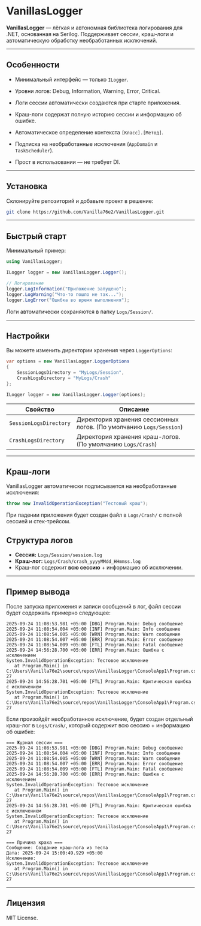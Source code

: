 # VanillasLogger

**VanillasLogger** — лёгкая и автономная библиотека логирования для .NET, основанная на Serilog. Поддерживает сессии, краш-логи и автоматическую обработку необработанных исключений.

---

## Особенности

- Минимальный интерфейс — только `ILogger`.

- Уровни логов: Debug, Information, Warning, Error, Critical.

- Логи сессии автоматически создаются при старте приложения.

- Краш-логи содержат полную историю сессии и информацию об ошибке.

- Автоматическое определение контекста `[Класс].[Метод]`.

- Подписка на необработанные исключения (`AppDomain` и `TaskScheduler`).

- Прост в использовании — не требует DI.

---

## Установка

Склонируйте репозиторий и добавьте проект в решение:

```bash
git clone https://github.com/Vanilla76e2/VanillasLogger.git
```

---

## Быстрый старт

Минимальный пример:

```csharp
using VanillasLogger;

ILogger logger = new VanillasLogger.Logger();

// Логирование
logger.LogInformation("Приложение запущено");
logger.LogWarning("Что-то пошло не так...");
logger.LogError("Ошибка во время выполнения");
```

Логи автоматически сохраняются в папку `Logs/Session/`.

---

## Настройки

Вы можете изменить директории хранения через `LoggerOptions`:

```cs
var options = new VanillasLogger.LoggerOptions
{
    SessionLogsDirectory = "MyLogs/Session",
    CrashLogsDirectory = "MyLogs/Crash"
};

ILogger logger = new VanillasLogger.Logger(options);
```

| Свойство               | Описание                                                                                              |
| ---------------------- | ----------------------------------------------------------------------------------------------------- |
| `SessionLogsDirectory` | Директория хранения сессионных логов. (По умолчанию `Logs/Session`)                                 |
| `CrashLogsDirectory`   | Директория хранения краш-логов. (По умолчанию `Logs/Crash`)                                         |

---

## Краш-логи

VanillasLogger автоматически подписывается на необработанные исключения:

```cs
throw new InvalidOperationException("Тестовый краш");
```

При падении приложения будет создан файл в `Logs/Crash/` с полной сессией и стек-трейсом.

## Структура логов

* **Сессия:** `Logs/Session/session.log`
* **Краш-лог:** `Logs/Crash/crash_yyyyMMdd_HHmmss.log`
* Краш-лог содержит **всю сессию** + информацию об исключении.

---

## Пример вывода

После запуска приложения и записи сообщений в лог, файл сессии будет содержать примерно следующее:
```log
2025-09-24 11:08:53.981 +05:00 [DBG] Program.Main: Debug сообщение
2025-09-24 11:08:54.004 +05:00 [INF] Program.Main: Info сообщение
2025-09-24 11:08:54.005 +05:00 [WRN] Program.Main: Warn сообщение
2025-09-24 11:08:54.007 +05:00 [ERR] Program.Main: Error сообщение
2025-09-24 11:08:54.009 +05:00 [FTL] Program.Main: Fatal сообщение
2025-09-24 14:56:28.700 +05:00 [ERR] Program.Main: Ошибка с исключением
System.InvalidOperationException: Тестовое исключение
   at Program.Main() in C:\Users\Vanilla76e2\source\repos\VanillasLogger\ConsoleApp1\Program.cs:line 27
2025-09-24 14:56:28.701 +05:00 [FTL] Program.Main: Критическая ошибка с исключением
System.InvalidOperationException: Тестовое исключение
   at Program.Main() in C:\Users\Vanilla76e2\source\repos\VanillasLogger\ConsoleApp1\Program.cs:line 27
```


Если произойдёт необработанное исключение, будет создан отдельный краш-лог в `Logs/Crash/`, который содержит всю сессию + информацию об ошибке:

```log
=== Журнал сессии ===
2025-09-24 11:08:53.981 +05:00 [DBG] Program.Main: Debug сообщение
2025-09-24 11:08:54.004 +05:00 [INF] Program.Main: Info сообщение
2025-09-24 11:08:54.005 +05:00 [WRN] Program.Main: Warn сообщение
2025-09-24 11:08:54.007 +05:00 [ERR] Program.Main: Error сообщение
2025-09-24 11:08:54.009 +05:00 [FTL] Program.Main: Fatal сообщение
2025-09-24 14:56:28.700 +05:00 [ERR] Program.Main: Ошибка с исключением
System.InvalidOperationException: Тестовое исключение
   at Program.Main() in C:\Users\Vanilla76e2\source\repos\VanillasLogger\ConsoleApp1\Program.cs:line 27
2025-09-24 14:56:28.701 +05:00 [FTL] Program.Main: Критическая ошибка с исключением
System.InvalidOperationException: Тестовое исключение
   at Program.Main() in C:\Users\Vanilla76e2\source\repos\VanillasLogger\ConsoleApp1\Program.cs:line 27

=== Причина краха ===
Сообщение: Создание краш-лога из теста
Дата: 2025-09-24 15:00:49.929 +05:00
Исключение:
System.InvalidOperationException: Тестовое исключение
   at Program.Main() in C:\Users\Vanilla76e2\source\repos\VanillasLogger\ConsoleApp1\Program.cs:line 27
```

---

## Лицензия

MIT License.
